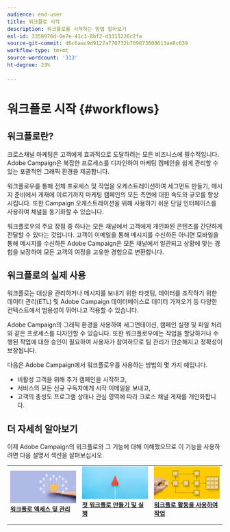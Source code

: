 ```yaml
---
audience: end-user
title: 워크플로 시작
description: 워크플로를 시작하는 방법 알아보기
exl-id: 3358976d-0e7e-41c3-8bf2-d3315226c2fa
source-git-commit: d6c6aac9d9127a770732b709873008613ae8c639
workflow-type: tm+mt
source-wordcount: '313'
ht-degree: 23%

---
```


# 워크플로 시작 {#workflows}

## 워크플로란?

크로스채널 마케팅은 고객에게 효과적으로 도달하려는 모든 비즈니스에 필수적입니다. Adobe Campaign은 복잡한 프로세스를 디자인하여 마케팅 캠페인을 쉽게 관리할 수 있는 포괄적인 그래픽 환경을 제공합니다.

워크플로우를 통해 전체 프로세스 및 작업을 오케스트레이션하여 세그먼트 만들기, 메시지 준비에서 게재에 이르기까지 마케팅 캠페인의 모든 측면에 대한 속도와 규모를 향상시킵니다. 또한 Campaign 오케스트레이션을 위해 사용하기 쉬운 단일 인터페이스를 사용하여 채널을 동기화할 수 있습니다.

워크플로우의 주요 장점 중 하나는 모든 채널에서 고객에게 개인화된 콘텐츠를 간단하게 전달할 수 있다는 것입니다. 고객이 이메일을 통해 메시지를 수신하든 아니면 모바일을 통해 메시지를 수신하든 Adobe Campaign은 모든 채널에서 일관되고 상황에 맞는 경험을 보장하여 모든 고객의 여정을 고유한 경험으로 변환합니다.

## 워크플로의 실제 사용

워크플로는 대상을 관리하거나 메시지를 보내기 위한 타겟팅, 데이터를 조작하기 위한 데이터 관리(ETL) 및 Adobe Campaign 데이터베이스로 데이터 가져오기 등 다양한 컨텍스트에서 범용성이 뛰어나고 적용할 수 있습니다.

Adobe Campaign의 그래픽 환경을 사용하여 세그먼테이션, 캠페인 실행 및 파일 처리와 같은 프로세스를 디자인할 수 있습니다. 또한 워크플로우에는 작업을 할당하거나 수행된 작업에 대한 승인이 필요하여 사용자가 참여하므로 팀 관리가 단순해지고 정확성이 보장됩니다.

다음은 Adobe Campaign에서 워크플로우를 사용하는 방법의 몇 가지 예입니다.

* 비활성 고객을 위해 추가 캠페인을 시작하고,
* 서비스의 모든 신규 구독자에게 시작 이메일을 보내고,
* 고객의 충성도 프로그램 상태나 관심 영역에 따라 크로스 채널 게재를 개인화합니다.

## 더 자세히 알아보기

이제 Adobe Campaign의 워크플로와 그 기능에 대해 이해했으므로 이 기능을 사용하려면 다음 설명서 섹션을 살펴보십시오.

<table style="table-layout:fixed"><tr style="border: 0;">
<td>
<a href="access-monitor.md">
<img alt="워크플로 액세스 및 관리" src="assets/do-not-localize/workflow-access.jpeg">
</a>
<div>
<a href="access-monitor.md"><strong>워크플로 액세스 및 관리</strong></a>
</div>
<p>
</td>
<td>
<a href="create-workflow.md">
<img alt="첫 번째 워크플로우 만들기 및 실행" src="assets/do-not-localize/workflow-create.jpeg">
</a>
<div><a href="create-workflow.md"><strong>첫 워크플로 만들기 및 실행</strong>
</div>
<p>
</td>
<td>
<a href="activities/about-activities.md">
<img alt="워크플로우 활동 작업" src="assets/do-not-localize/workflow-activities.jpeg">
</a>
<div>
<a href="activities/about-activities.md"><strong>워크플로 활동을 사용하여 작업</strong></a>
</div>
<p></td>
</tr></table>